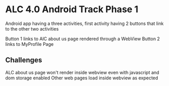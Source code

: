 # ALC 4.0 Android Track Phase 1

Android app having a three activities, first activity having 2 buttons that link to the other two activities

Button 1 links to AlC about us page rendered through a WebView
Button 2 links to MyProfile Page

## Challenges

ALC about us page won't render inside webview even with javascript and dom storage enabled
Other web pages load inside webview as expected
